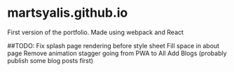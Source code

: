 # martsyalis.github.io

First version of the portfolio. Made using webpack and React

##TODO:
Fix splash page rendering before style sheet
Fill space in about page
Remove animation stagger going from PWA to All
Add Blogs (probably publish some blog posts first)

  